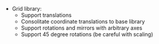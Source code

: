 
* Grid library:
  * Support translations
  * Consolitate coordinate translations to base library
  * Support rotations and mirrors with arbitrary axes
  * Support 45 degree rotations (be careful with scaling)